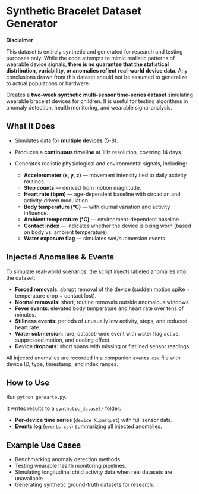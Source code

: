 # Synthetic Bracelet Dataset Generator

**Disclaimer**

This dataset is entirely synthetic and generated for research and testing purposes only. While the code attempts to mimic realistic patterns of wearable device signals, **there is no guarantee that the statistical distribution, variability, or anomalies reflect real-world device data**. Any conclusions drawn from this dataset should not be assumed to generalize to actual populations or hardware.


Creates a **two-week synthetic multi-sensor time-series dataset** simulating wearable bracelet devices for children. It is useful for testing algorithms in anomaly detection, health monitoring, and wearable signal analysis.

## What It Does

* Simulates data for **multiple devices** (5-8).
* Produces a **continuous timeline** at 1Hz resolution, covering 14 days.
* Generates realistic physiological and environmental signals, including:

  * **Accelerometer (x, y, z)** — movement intensity tied to daily activity routines.
  * **Step counts** — derived from motion magnitude.
  * **Heart rate (bpm)** — age-dependent baseline with circadian and activity-driven modulation.
  * **Body temperature (°C)** — with diurnal variation and activity influence.
  * **Ambient temperature (°C)** — environment-dependent baseline.
  * **Contact index** — indicates whether the device is being worn (based on body vs. ambient temperature).
  * **Water exposure flag** — simulates wet/submersion events.

## Injected Anomalies & Events

To simulate real-world scenarios, the script injects labeled anomalies into the dataset:

* **Forced removals**: abrupt removal of the device (sudden motion spike + temperature drop + contact lost).
* **Normal removals**: short, routine removals outside anomalous windows.
* **Fever events**: elevated body temperature and heart rate over tens of minutes.
* **Stillness events**: periods of unusually low activity, steps, and reduced heart rate.
* **Water submersion**: rare, dataset-wide event with water flag active, suppressed motion, and cooling effect.
* **Device dropouts**: short spans with missing or flatlined sensor readings.

All injected anomalies are recorded in a companion `events.csv` file with device ID, type, timestamp, and index ranges.

## How to Use

Run `python genearte.py`.

It writes results to a `synthetic_dataset/` folder:

* **Per-device time series** (`device_X.parquet`) with full sensor data.
* **Events log** (`events.csv`) summarizing all injected anomalies.

## Example Use Cases

* Benchmarking anomaly detection methods.
* Testing wearable health monitoring pipelines.
* Simulating longitudinal child activity data when real datasets are unavailable.
* Generating synthetic ground-truth datasets for research.
